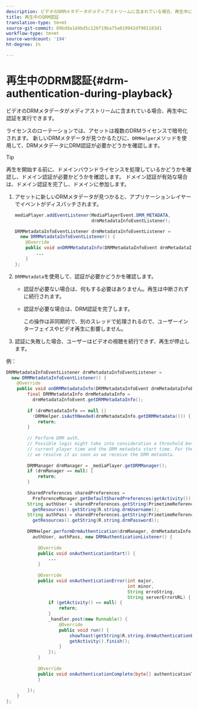 ```yaml
---
description: ビデオのDRMメタデータがメディアストリームに含まれている場合、再生中に認証を実行できます。
title: 再生中のDRM認証
translation-type: tm+mt
source-git-commit: 89bdda1d4bd5c126f19ba75a819942df901183d1
workflow-type: tm+mt
source-wordcount: '194'
ht-degree: 1%

---
```



# 再生中のDRM認証{#drm-authentication-during-playback}

ビデオのDRMメタデータがメディアストリームに含まれている場合、再生中に認証を実行できます。

ライセンスのローテーションでは、アセットは複数のDRMライセンスで暗号化されます。 新しいDRMメタデータが見つかるたびに、`DRMHelper`メソッドを使用して、DRMメタデータにDRM認証が必要かどうかを確認します。

>[!TIP]
>
>再生を開始する前に、ドメインバウンドライセンスを処理しているかどうかを確認し、ドメイン認証が必要かどうかを確認します。 ドメイン認証が有効な場合は、ドメイン認証を完了し、ドメインに参加します。

1. アセットに新しいDRMメタデータが見つかると、アプリケーションレイヤーでイベントがディスパッチされます。

   ```java
   mediaPlayer.addEventListener(MediaPlayerEvent.DRM_METADATA,  
                                drmMetadataInfoEventListener); 
   
   DRMMetadataInfoEventListener drmMetadataInfoEventListener =  
     new DRMMetadataInfoEventListener() { 
       @Override 
       public void onDRMMetadataInfo(DRMMetadataInfoEvent drmMetadataInfoEvent) { 
           ... 
       } 
   };
   ```

1. `DRMMetadata`を使用して、認証が必要かどうかを確認します。

   * 認証が必要ない場合は、何もする必要はありません。再生は中断されずに続行されます。
   * 認証が必要な場合は、DRM認証を完了します。

      この操作は非同期的で、別のスレッドで処理されるので、ユーザーインターフェイスやビデオ再生に影響しません。

1. 認証に失敗した場合、ユーザーはビデオの視聴を続行できず、再生が停止します。

<!--<a id="example_939B95F831A245869F9248E2767F260C"></a>-->

例：

```java
DRMMetadataInfoEventListener drmMetadataInfoEventListener =  
  new DRMMetadataInfoEventListener() { 
    @Override 
    public void onDRMMetadataInfo(DRMMetadataInfoEvent drmMetadataInfoEvent) { 
        final DRMMetadataInfo drmMetadataInfo =  
          drmMetadataInfoEvent.getDRMMetadataInfo(); 
 
        if (drmMetadataInfo == null ||  
          !DRMHelper.isAuthNeeded(drmMetadataInfo.getDRMMetadata())) { 
            return; 
        } 
 
        // Perform DRM auth. 
        // Possible logic might take into consideration a threshold between the  
        // current player time and the DRM metadata start time. For the time being,  
        // we resolve it as soon as we receive the DRM metadata. 
 
        DRMManager drmManager = _mediaPlayer.getDRMManager(); 
        if (drmManager == null) { 
            return; 
        } 
 
        SharedPreferences sharedPreferences =  
          PreferenceManager.getDefaultSharedPreferences(getActivity()); 
        String authUser = sharedPreferences.getString(PrimetimeReference.SETTINGS_DRM_USERNAME,  
          getResources().getString(R.string.drmUsername)); 
        String authPass = sharedPreferences.getString(PrimetimeReference.SETTINGS_DRM_PASSWORD,  
          getResources().getString(R.string.drmPassword)); 
 
        DRMHelper.performDrmAuthentication(drmManager, drmMetadataInfo.getDRMMetadata(),  
          authUser, authPass, new DRMAuthenticationListener() { 
 
            @Override 
            public void onAuthenticationStart() { 
                ... 
            } 
 
            @Override 
            public void onAuthenticationError(int major,  
                                              int minor,  
                                              String erroString,  
                                              String serverErrorURL) { 
                if (getActivity() == null) { 
                    return; 
                } 
                _handler.post(new Runnable() { 
                    @Override 
                    public void run() { 
                        showToast(getString(R.string.drmAuthenticationError)); 
                        getActivity().finish(); 
                    } 
                }); 
            } 
 
            @Override 
            public void onAuthenticationComplete(byte[] authenticationToken) { 
            } 
 
        }); 
    } 
}; 
```


